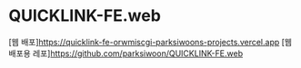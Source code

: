 # QUICKLINK-FE.web

[웹 배포]https://quicklink-fe-orwmiscgi-parksiwoons-projects.vercel.app
[웹배포용 레포]https://github.com/parksiwoon/QUICKLINK-FE.web
